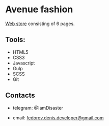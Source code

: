 # Avenue fashion

[Web store](#https://denis-developer.github.io/ave/) consisting of 6 pages.

## Tools:

- HTML5
- CSS3
- Javascript
- Gulp
- SCSS
- Git

## Contacts

- telegram: @IamDisaster

- email: fedorov.denis.developer@gmail.com
